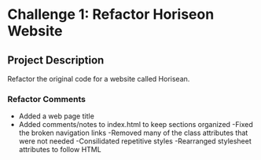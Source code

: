 # Challenge 1: Refactor Horiseon Website

## Project Description
Refactor the original code for a website called Horisean.  

### Refactor Comments
- Added a web page title
- Added comments/notes to index.html to keep sections organized
-Fixed the broken navigation links 
-Removed many of the class attributes that were not needed
-Consilidated repetitive styles
-Rearranged stylesheet attributes to follow HTML


